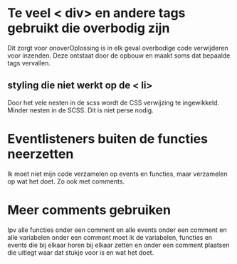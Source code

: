 # Te veel < div> en andere tags gebruikt die overbodig zijn

Dit zorgt voor onoverOplossing is in elk geval overbodige code verwijderen voor inzenden. Deze ontstaat door de opbouw en maakt soms dat bepaalde tags vervallen.

## styling die niet werkt op de < li>

Door het vele nesten in de scss wordt de CSS verwijzing te ingewikkeld. Minder nesten in de SCSS. Dit is niet perse nodig.

# Eventlisteners buiten de functies neerzetten

Ik moet niet mijn code verzamelen op events en functies, maar verzamelen op wat het doet. Zo ook met comments.

# Meer comments gebruiken

Ipv alle functies onder een comment en alle events onder een comment en alle variabelen onder een comment moet ik de variabelen, functies en events die bij elkaar horen bij elkaar zetten en onder een comment plaatsen die uitlegt waar dat stukje voor is en wat het doet.
